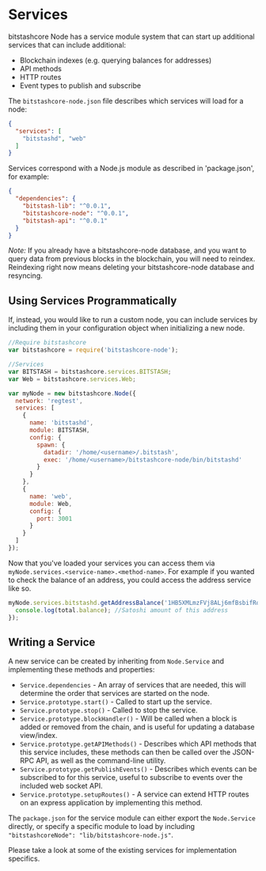 # Services
bitstashcore Node has a service module system that can start up additional services that can include additional:
- Blockchain indexes (e.g. querying balances for addresses)
- API methods
- HTTP routes
- Event types to publish and subscribe

The `bitstashcore-node.json` file describes which services will load for a node:

```json
{
  "services": [
    "bitstashd", "web"
  ]
}
```

Services correspond with a Node.js module as described in 'package.json', for example:

```json
{
  "dependencies": {
    "bitstash-lib": "^0.0.1",
    "bitstashcore-node": "^0.0.1",
    "bitstash-api": "^0.0.1"
  }
}
```

_Note:_ If you already have a bitstashcore-node database, and you want to query data from previous blocks in the blockchain, you will need to reindex. Reindexing right now means deleting your bitstashcore-node database and resyncing.

## Using Services Programmatically
If, instead, you would like to run a custom node, you can include services by including them in your configuration object when initializing a new node.

```js
//Require bitstashcore
var bitstashcore = require('bitstashcore-node');

//Services
var BITSTASH = bitstashcore.services.BITSTASH;
var Web = bitstashcore.services.Web;

var myNode = new bitstashcore.Node({
  network: 'regtest',
  services: [
    {
      name: 'bitstashd',
      module: BITSTASH,
      config: {
        spawn: {
          datadir: '/home/<username>/.bitstash',
          exec: '/home/<username>/bitstashcore-node/bin/bitstashd'
        }
      }
    },
    {
      name: 'web',
      module: Web,
      config: {
        port: 3001
      }
    }
  ]
});
```

Now that you've loaded your services you can access them via `myNode.services.<service-name>.<method-name>`. For example if you wanted to check the balance of an address, you could access the address service like so.

```js
myNode.services.bitstashd.getAddressBalance('1HB5XMLmzFVj8ALj6mfBsbifRoD4miY36v', false, function(err, total) {
  console.log(total.balance); //Satoshi amount of this address
});
```

## Writing a Service
A new service can be created by inheriting from `Node.Service` and implementing these methods and properties:
- `Service.dependencies` -  An array of services that are needed, this will determine the order that services are started on the node.
- `Service.prototype.start()` - Called to start up the service.
- `Service.prototype.stop()` - Called to stop the service.
- `Service.prototype.blockHandler()` - Will be called when a block is added or removed from the chain, and is useful for updating a database view/index.
- `Service.prototype.getAPIMethods()` - Describes which API methods that this service includes, these methods can then be called over the JSON-RPC API, as well as the command-line utility.
- `Service.prototype.getPublishEvents()` - Describes which events can be subscribed to for this service, useful to subscribe to events over the included web socket API.
- `Service.prototype.setupRoutes()` - A service can extend HTTP routes on an express application by implementing this method.

The `package.json` for the service module can either export the `Node.Service` directly, or specify a specific module to load by including `"bitstashcoreNode": "lib/bitstashcore-node.js"`.

Please take a look at some of the existing services for implementation specifics.

